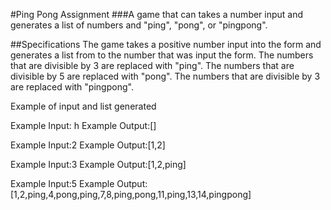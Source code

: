 #Ping Pong Assignment
###A game that can takes a number input and generates a list of numbers and "ping", "pong", or "pingpong".

##Specifications
The game takes a positive number input into the form and generates a list from to the number that was input the form.
The numbers that are divisible by 3 are replaced with "ping".
The numbers that are divisible by 5 are replaced with "pong".
The numbers that are divisible by 3 are replaced with "pingpong".


Example of input and list generated

Example Input: h
Example Output:[]

Example Input:2
Example Output:[1,2]

Example Input:3
Example Output:[1,2,ping]

Example Input:5
Example Output:[1,2,ping,4,pong,ping,7,8,ping,pong,11,ping,13,14,pingpong]

